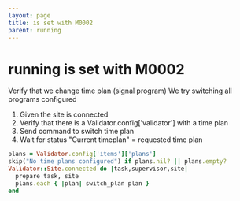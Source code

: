 ```yaml
---
layout: page
title: is set with M0002
parent: running
---
```


# running is set with M0002

Verify that we change time plan (signal program)
We try switching all programs configured

1. Given the site is connected
2. Verify that there is a Validator.config['validator'] with a time plan
3. Send command to switch time plan
4. Wait for status "Current timeplan" = requested time plan

```ruby
plans = Validator.config['items']['plans']
skip("No time plans configured") if plans.nil? || plans.empty?
Validator::Site.connected do |task,supervisor,site|
  prepare task, site
  plans.each { |plan| switch_plan plan }
end
```

